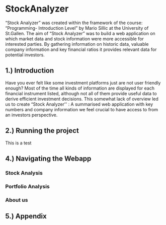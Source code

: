 # StockAnalyzer

“Stock Analyzer” was created within the framework of the course: “Programming- Introduction Level” by Mario Sillic at the University of St.Gallen. The aim of “Stock Analyzer” was to build a web application on which market data and stock information were more accessible for interested parties. By gathering information on historic data, valuable company information and key financial ratios it provides relevant data for potential investors.  

## 1.) Introduction

Have you ever felt like some investment platforms just are not user friendly enough? 
Most of the time all kinds of information are displayed for each financial instrument listed, although not all of them provide useful data to derive efficient investment decisions. This somewhat lack of overview led us to create “Stock Analyzer'' : A summarised web application with key numbers and company information we feel crucial to have access to from an investors perspective.

## 2.) Running the project

This is a test

## 4.) Navigating the Webapp

### Stock Analysis



### Portfolio Analysis

### About us


## 5.) Appendix
















